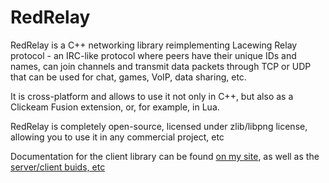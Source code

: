 # RedRelay
RedRelay is a C++ networking library reimplementing Lacewing Relay protocol - an IRC-like protocol where peers have their unique IDs and names, can join channels and transmit data packets through TCP or UDP that can be used for chat, games, VoIP, data sharing, etc.

It is cross-platform and allows to use it not only in C++, but also as a Clickeam Fusion extension, or, for example, in Lua. 

RedRelay is completely open-source, licensed under zlib/libpng license, allowing you to use it in any commercial project, etc

Documentation for the client library can be found [on my site](https://lekkit.hopto.org/redrelay/client/documentation.html), as well as the [server/client buids, etc](https://lekkit.hopto.org/redrelay/)
